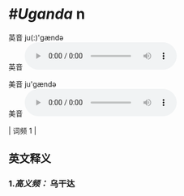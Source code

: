 # ***\#Uganda*** n
英音 ju(:)'ɡændə  
英音
<audio src="./media/Uganda-B.aac" controls="controls"></audio>

美音 ju'ɡændə  
美音
<audio src="./media/Uganda.aac" controls="controls"></audio>



| 词频 1 |  

英文释义
---
### 1.*高义频：* **乌干达**  


